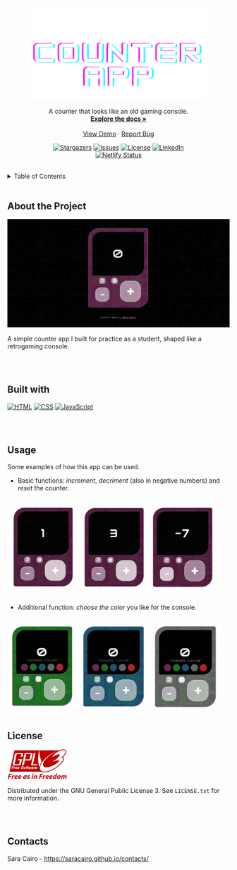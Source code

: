 <div align="center">
  
  <!-- PROJECT LOGO -->
  <a href="https://retr0counter.netlify.app/">
    <img src="img/counter-app-logo-2.png" alt="Logo" width="400">
  </a>

  <p align="center">
    A counter that looks like an old gaming console.
    <br />
    <a href="https://github.com/saracairo/counter"><strong>Explore the docs »</strong></a>
    <br />
    <br />
    <a href="https://retr0counter.netlify.app/">View Demo</a>
    ·
    <a href="https://github.com/saracairo/counter/issues">Report Bug</a>
  </p>
  
  [![Stargazers][stars-shield]][stars-url]
  [![Issues][issues-shield]][issues-url]
  [![License][license-shield]][license-url]
  [![LinkedIn][linkedin-shield]][linkedin-url] <br />
  [![Netlify Status](https://api.netlify.com/api/v1/badges/31f74770-10f4-4e28-b747-c609e086a034/deploy-status)](https://app.netlify.com/sites/retr0counter/deploys)

</div>

<br />

<!-- TABLE OF CONTENTS -->
<details>
  <summary>Table of Contents</summary>
  <ol>
    <li><a href="#about-the-project">About The Project</a></li>
    <li><a href="#built-with">Built With</a></li>
    <li><a href="#usage">Usage</a></li>
    <li><a href="#license">License</a></li>
    <li><a href="#contact">Contact</a></li>
  </ol>
</details>

<br />

## About the Project
<img src="img/screenshot/product-screenshot-2.png" alt="screenshot">

A simple counter app I built for practice as a student, shaped like a retrogaming console.

<br />
<br />

## Built with
[![HTML][html-shield]][html-link]
[![CSS][css-shield]][css-link]
[![JavaScript][js-shield]][js-link]

<br />
<br />

## Usage
Some examples of how this app can be used. <br />
 - Basic functions: _increment_, _decriment_ (also in negative numbers) and _reset_ the counter. <br />
 <br />
 <img src="img/screenshot/counter-4.png" alt="app-screenshot" width="160">
 <img src="img/screenshot/counter-6.png" alt="app-screenshot" width="157">
 <img src="img/screenshot/counter-5.png" alt="app-screenshot" width="145">
 <br /><br />
 
 - Additional function: _choose the color_ you like for the console.
 <br />
 <img src="img/screenshot/counter-color2.png" alt="app-screenshot" width="158">
 <img src="img/screenshot/counter-color3.png" alt="app-screenshot" width="159">
 <img src="img/screenshot/counter-color4.png" alt="app-screenshot" width="158">

<br />
<br />

## License
<img src="img/gplv3-with-text-136x68.png">

Distributed under the GNU General Public License 3. See `LICENSE.txt` for more information.

<br />
<br />

## Contacts
Sara Cairo - https://saracairo.github.io/contacts/



<!-- MARKDOWN LINKS & IMAGES -->
[stars-shield]: https://img.shields.io/github/stars/saracairo/counter.svg?style=for-the-badge
[stars-url]: https://github.com/saracairo/counter/stargazers
[issues-shield]: https://img.shields.io/github/issues/saracairo/counter.svg?style=for-the-badge
[issues-url]: https://github.com/saracairo/counter/issues
[license-shield]: https://img.shields.io/badge/License-GPLv3-red.svg?style=for-the-badge
[license-url]: https://www.gnu.org/licenses/gpl-3.0
[linkedin-shield]: https://img.shields.io/badge/-LinkedIn-black.svg?style=for-the-badge&logo=linkedin&colorB=555
[linkedin-url]: https://www.linkedin.com/in/sara-cairo/
[html-shield]:  https://img.shields.io/badge/HTML5-E34F26?style=for-the-badge&logo=html5&logoColor=white
[html-link]: https://www.internetingishard.com/html-and-css/basic-web-pages/
[css-shield]: https://img.shields.io/badge/CSS3-1572B6?style=for-the-badge&logo=css3&logoColor=white
[css-link]: https://www.internetingishard.com/html-and-css/hello-css/
[js-shield]: https://img.shields.io/badge/JavaScript-323330?style=for-the-badge&logo=javascript&logoColor=F7DF1E
[js-link]: https://javascript.info/